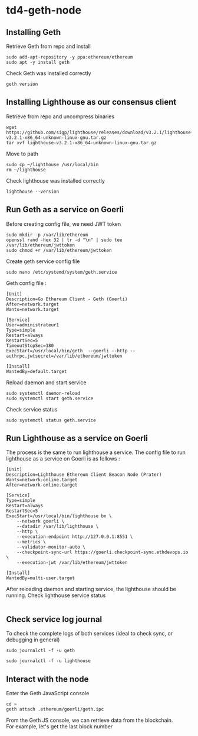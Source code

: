 # td4-geth-node

## Installing Geth  
Retrieve Geth from repo and install
```
sudo add-apt-repository -y ppa:ethereum/ethereum
sudo apt -y install geth
```
Check Geth was installed correctly
```
geth version
```


## Installing Lighthouse as our consensus client  
Retrieve from repo and uncompress binaries
```
wget https://github.com/sigp/lighthouse/releases/download/v3.2.1/lighthouse-v3.2.1-x86_64-unknown-linux-gnu.tar.gz
tar xvf lighthouse-v3.2.1-x86_64-unknown-linux-gnu.tar.gz
```  
Move to path
```
sudo cp ~/lighthouse /usr/local/bin
rm ~/lighthouse
```  
Check lighthouse was installed correctly
```
lighthouse --version
```

## Run Geth as a service on Goerli
Before creating config file, we need JWT token
```
sudo mkdir -p /var/lib/ethereum
openssl rand -hex 32 | tr -d "\n" | sudo tee /var/lib/ethereum/jwttoken
sudo chmod +r /var/lib/ethereum/jwttoken
```
Create geth service config file  
```
sudo nano /etc/systemd/system/geth.service
```  
Geth config file : 
```
[Unit]
Description=Go Ethereum Client - Geth (Goerli)
After=network.target
Wants=network.target

[Service]
User=administrateur1
Type=simple
Restart=always
RestartSec=5
TimeoutStopSec=180
ExecStart=/usr/local/bin/geth  --goerli --http --authrpc.jwtsecret=/var/lib/ethereum/jwttoken

[Install]
WantedBy=default.target
```
Reload daemon and start service
```
sudo systemctl daemon-reload
sudo systemctl start geth.service
```
Check service status
```
sudo systemctl status geth.service
```

## Run Lighthouse as a service on Goerli  
The process is the same to run lighthouse a service. The config file to run lighthouse as a service on Goerli is as follows : 
```
[Unit]
Description=Lighthouse Ethereum Client Beacon Node (Prater)
Wants=network-online.target
After=network-online.target

[Service]
Type=simple
Restart=always
RestartSec=5
ExecStart=/usr/local/bin/lighthouse bn \
    --network goerli \
    --datadir /var/lib/lighthouse \
    --http \
    --execution-endpoint http://127.0.0.1:8551 \
    --metrics \
    --validator-monitor-auto \
    --checkpoint-sync-url https://goerli.checkpoint-sync.ethdevops.io \
    --execution-jwt /var/lib/ethereum/jwttoken

[Install]
WantedBy=multi-user.target
```
After reloading daemon and starting service, the lighthouse should be running.
Check lighthouse service status 
```

```

## Check service log journal
To check the complete logs of both services (ideal to check sync, or debugging in general) 
```
sudo journalctl -f -u geth
```
```
sudo journalctl -f -u lighthouse
```
## Interact with the node
Enter the Geth JavaScript console
```
cd ~
geth attach .ethereum/goerli/geth.ipc
```
From the Geth JS console, we can retrieve data from the blockchain.  
For example, let's get the last block number
```

```



